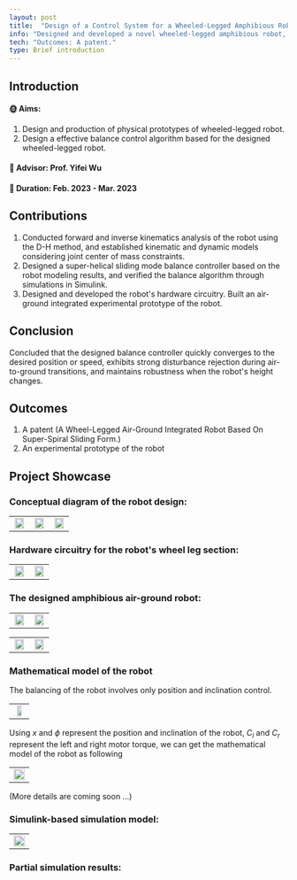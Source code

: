 ```yaml
---
layout: post
title:  "Design of a Control System for a Wheeled-Legged Amphibious Robot Based on Super-Helical Sliding Mode Control."
info: "Designed and developed a novel wheeled-legged amphibious robot, focusing on its balance control issues."
tech: "Outcomes: A patent."
type: Brief introduction
---
```


## Introduction

#### &#127774; Aims: 

1. Design and production of physical prototypes of wheeled-legged robot.
2. Design a effective balance control algorithm based for the designed wheeled-legged robot.


#### &#128221; Advisor: Prof. Yifei Wu 

#### &#128197; Duration: Feb. 2023 - Mar. 2023

## Contributions

1. Conducted forward and inverse kinematics analysis of the robot using the D-H method, and established kinematic and dynamic models considering joint center of mass constraints.
2. Designed a super-helical sliding mode balance controller based on the robot modeling results, and verified the balance algorithm through simulations in Simulink.
3. Designed and developed the robot's hardware circuitry. Built an air-ground integrated experimental prototype of the robot.


## Conclusion

Concluded that the designed balance controller quickly converges to the desired position or speed, exhibits strong disturbance rejection during air-to-ground transitions, and maintains robustness when the robot's height changes.


## Outcomes
 
1. A patent (A Wheel-Legged Air-Ground Integrated Robot Based On Super-Spiral Sliding Form.)
2. An experimental prototype of the robot

## Project Showcase

### Conceptual diagram of the robot design:

<table rules="none" align="center">
	<tr>
		<td>
			<center>
				<img src="https://effun.xyz/assets/img/20230207/kongdi.png" width="90%" />
				<br/>
				<font color="AAAAAA"></font>
			</center>
		</td>
		<td>
			<center>
				<img src="https://effun.xyz/assets/img/20230207/kongdi1.png" width="90%" />
				<br/>
				<font color="AAAAAA"></font>
			</center>
		</td>
		<td>
			<center>
				<img src="https://effun.xyz/assets/img/20230207/kongdi2.png" width="90%" />
				<br/>
				<font color="AAAAAA"></font>
			</center>
		</td>
	</tr>
</table>


### Hardware circuitry for the robot's wheel leg section:

<table rules="none" align="center">
	<tr>
		<td>
			<center>
				<img src="https://effun.xyz/assets/img/20230207/kongdi (5).jpg" width="90%" />
				<br/>
				<font color="AAAAAA"></font>
			</center>
		</td>
		<td>
			<center>
				<img src="https://effun.xyz/assets/img/20230207/kongdi (6).jpg" width="90%" />
				<br/>
				<font color="AAAAAA"></font>
			</center>
		</td>
	</tr>
</table>

### The designed amphibious air-ground robot:

<table rules="none" align="center">
	<tr>
		<td>
			<center>
				<img src="https://effun.xyz/assets/img/20230207/kongdi (2).jpg" width="90%" />
				<br/>
				<font color="AAAAAA"></font>
			</center>
		</td>
		<td>
			<center>
				<img src="https://effun.xyz/assets/img/20230207/kongdi (3).jpg" width="90%" />
				<br/>
				<font color="AAAAAA"></font>
			</center>
		</td>
	</tr>
</table>

<table rules="none" align="center">
	<tr>
		<td>
			<center>
				<img src="https://effun.xyz/assets/img/20230207/3.jpg" width="90%" />
				<br/>
				<font color="AAAAAA"></font>
			</center>
		</td>
		<td>
			<center>
				<img src="https://effun.xyz/assets/img/20230207/4.jpg" width="90%" />
				<br/>
				<font color="AAAAAA"></font>
			</center>
		</td>
	</tr>
</table>

### Mathematical model of the robot

The balancing of the robot involves only position and inclination control.

<table rules="none" align="center">
	<tr>
		<td>
			<center>
				<img src="https://effun.xyz/assets/img/20230207/kongdi3.png" width="60%" />
				<br/>
				<font color="AAAAAA"></font>
			</center>
		</td>
	</tr>
</table>

Using $x$ and $\phi$ represent the position and inclination of the robot, $C_l$ and $C_r$ represent the left and right motor torque, we can get the mathematical model of the robot as following

<table rules="none" align="center">
	<tr>
		<td>
			<center>
				<img src="https://effun.xyz/assets/img/20230207/12.png" width="100%" />
				<br/>
				<font color="AAAAAA"></font>
			</center>
		</td>
	</tr>
</table>

(More details are coming soon ...)

### Simulink-based simulation model:

<table rules="none" align="center">
	<tr>
		<td>
			<center>
				<img src="https://effun.xyz/assets/img/20230207/11.png" width="100%" />
				<br/>
				<font color="AAAAAA"></font>
			</center>
		</td>
	</tr>
</table>

### Partial simulation results: